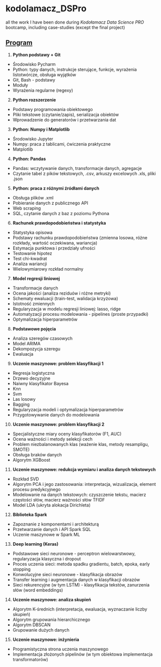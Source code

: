 # kodolamacz_DSPro
all the work I have been done during _Kodołamacz Data Science PRO_ bootcamp, including case-studies (except the final project)

## [Program](https://datasciencepro.kodolamacz.pl/?_gl=1*1cmzb2x*_ga*NzExNzQ1MTc5LjE2NzQ5NzkxMTM.*_ga_L4TZ9764GC*MTY5MjUyMTM4NC42NC4wLjE2OTI1MjEzODQuNjAuMC4w)
1. **Python podstawy + Git**

- Środowisko Pycharm
- Python: typy danych, instrukcje sterujące, funkcje, wyrażenia listotwórcze, obsługa wyjątków
- Git, Bash - podstawy
- Moduły
- Wyrażenia regularne (regexy)


2. **Python rozszerzenie**
- Podstawy programowania obiektowego
- Pliki tekstowe (czytanie/zapis), serializacja obiektów
- Wprowadzenie do generatorów i przetwarzania dat

3. **Python: Numpy i Matplotlib**
- Środowisko Jupyter
- Numpy: praca z tablicami, ćwiczenia praktyczne
- Matplotlib

4. **Python: Pandas**
- Pandas: wczytywanie danych, transformacje danych, agregacje
- Czytanie tabel z pików tekstowych, .csv, arkuszy excelowych .xls, pliki .json

5. **Python: praca z różnymi źródłami danych**
- Obsługa plików .xml
- Pobieranie danych z publicznego API
- Web scraping
- SQL, czytanie danych z baz z poziomu Pythona

6. **Rachunek prawdopodobieństwa i statystyka**
- Statystyka opisowa
- Podstawy rachunku prawdopodobieństwa (zmienna losowa, różne rozkłady, wartość oczekiwana, wariancja)
- Estymacja punktowa i przedziały ufności
- Testowanie hipotez
- Test chi-kwadrat
- Analiza wariancji
- Wielowymiarowy rozkład normalny

7. **Model regresji liniowej**
- Transformacje danych
- Ocena jakości (analiza reziduów i różne metryki)
- Schematy ewaluacji (train-test, walidacja krzyżowa)
- Istotność zmiennych
- Regularyzacja w modelu regresji liniowej: lasso, ridge
- Automatyzacji procesu modelowania - pipelines (proste przypadki)
- Optymalizacja hiperparametrów

8. **Podstawowe pojęcia**
- Analiza szeregów czasowych
- Model ARIMA
- Dekompozycja szeregu
- Ewaluacja

9. **Uczenie maszynowe: problem klasyfikacji 1**
- Regresja logistyczna
- Drzewo decyzyjne
- Naiwny klasyfikator Bayesa
- Knn
- Svm
- Las losowy
- Bagging
- Regularyzacja modeli i optymalizacja hiperparametrów
- Przygotowywanie danych do modelowania

10. **Uczenie maszynowe: problem klasyfikacji 2**
- Specjalistyczne miary oceny klasyfikatorów (F1, AUC)
- Ocena ważności i metody selekcji cech
- Problem niezbalanowanych klas (ważenie klas, metody resampligu, SMOTE)
- Obsługa braków danych
- Algorytm XGBoost

11. **Uczenie maszynowe: redukcja wymiaru i analiza danych tekstowych**
- Rozkład SVD
- Algorytm PCA i jego zastosowania: interpretacja, wizualizacja, element procesu predykcyjnego
- Modelowanie na danych tekstowych: czyszczenie tekstu, macierz częstości słów, macierz ważności słów TFIDF
- Model LDA (ukryta alokacja Dirichleta)

12. **Biblioteka Spark**
- Zapoznanie z komponentami i architekturą
- Przetwarzanie danych i API Spark SQL
- Uczenie maszynowe w Spark ML

13. **Deep learning (Keras)**
- Podstawowe sieci neuronowe - perceptron wielowarstwowy, regularyzacja klasyczna i dropout
- Proces uczenia sieci: metoda spadku gradientu, batch, epoka, early stopping
- Konwolucyjne sieci neuronowe - klasyfikacja obrazów
- Transfer learning i augmentacja danych w klasyfikacji obrazów
- Sieci rekurencyjne (w tym LSTM) - klasyfikacja tekstów, zanurzenia słów (word embeddings)

14. **Uczenie maszynowe: analiza skupień**
- Algorytm K-średnich (interpretacja, ewaluacja, wyznaczanie liczby skupień)
- Algorytm grupowania hierarchicznego
- Algorytm DBSCAN
- Grupowanie dużych danych

15. **Uczenie maszynowe: inżynieria**
- Programistyczna strona uczenia maszynowego
- Implementacja złożonych pipelinów (w tym obiektowa implementacja transformatorów)

